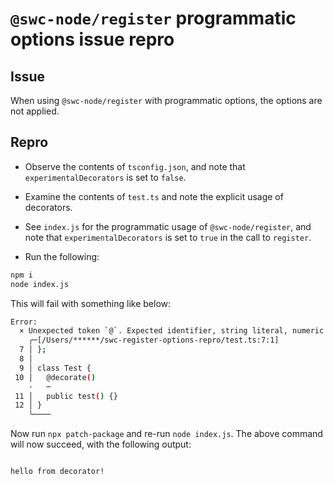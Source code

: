 # `@swc-node/register` programmatic options issue repro

## Issue

When using `@swc-node/register` with programmatic options, the options are not applied.

## Repro

- Observe the contents of `tsconfig.json`, and note that `experimentalDecorators` is set to `false`.
- Examine the contents of `test.ts` and note the explicit usage of decorators.
- See `index.js` for the programmatic usage of `@swc-node/register`, and note that `experimentalDecorators` is set to `true` in the call to `register`.

- Run the following:

```sh
npm i
node index.js
```

This will fail with something like below:

```sh
Error:
  × Unexpected token `@`. Expected identifier, string literal, numeric literal or [ for the computed key
    ╭─[/Users/******/swc-register-options-repro/test.ts:7:1]
  7 │ };
  8 │
  9 │ class Test {
 10 │   @decorate()
    ·   ─
 11 │   public test() {}
 12 │ }
    ╰────
```

Now run `npx patch-package` and re-run `node index.js`. The above command will now succeed, with the following output:

```sh

hello from decorator!


```
